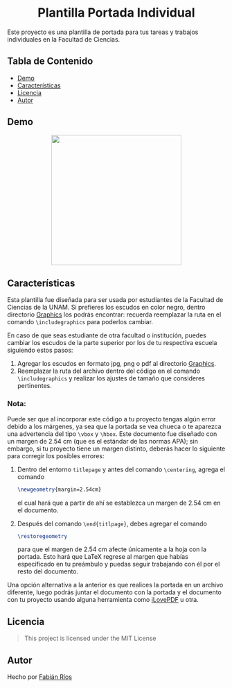 <h1 align="center"> Plantilla Portada Individual </h1>

Este proyecto es una plantilla de portada para tus tareas y trabajos individuales en la Facultad de Ciencias.

## Tabla de Contenido

- [Demo](#demo)
- [Características](#características)
- [Licencia](#licencia)
- [Autor](#autor)

## Demo

<div align="center">

<img src="https://i.imgur.com/brH659v.jpg" width="300">

</div>

## Características

Esta plantilla fue diseñada para ser usada por estudiantes de la Facultad de Ciencias de la UNAM. Si prefieres los escudos en color negro, dentro directorio [Graphics](../Graphics) los podrás encontrar: recuerda reemplazar la ruta en el comando `\includegraphics` para poderlos cambiar.

En caso de que seas estudiante de otra facultad o institución, puedes cambiar los escudos de la parte superior por los de tu respectiva escuela siguiendo estos pasos:

1. Agregar los escudos en formato jpg, png o pdf al directorio [Graphics](../Graphics).
2. Reemplazar la ruta del archivo dentro del código en el comando `\includegraphics` y realizar los ajustes de tamaño que consideres pertinentes.

### Nota:

Puede ser que al incorporar este código a tu proyecto tengas algún error debido a los márgenes, ya sea que la portada se vea chueca o te aparezca una advertencia del tipo `\vbox` y `\hbox`. Este documento fue diseñado con un margen de 2.54 cm (que es el estándar de las normas APA); sin embargo, si tu proyecto tiene un margen distinto, deberás hacer lo siguiente para corregir los posibles errores:

1. Dentro del entorno `titlepage` y antes del comando `\centering`, agrega el comando
    ```latex
    \newgeometry{margin=2.54cm}
    ```
    el cual hará que a partir de ahí se establezca un margen de 2.54 cm en el documento.

2. Después del comando `\end{titlpage}`, debes agregar el comando
    ```latex
    \restoregeometry
    ```
    para que el margen de 2.54 cm afecte únicamente a la hoja con la portada. Esto hará que LaTeX regrese al margen que habías especificado en tu preámbulo y puedas seguir trabajando con él por el resto del documento.

Una opción alternativa a la anterior es que realices la portada en un archivo diferente, luego podrás juntar el documento con la portada y el documento con tu proyecto usando alguna herramienta como [iLovePDF](https://www.ilovepdf.com/es) u otra.

## Licencia

> This project is licensed under the MIT License

## Autor

Hecho por [Fabián Ríos](https://www.linkedin.com/in/soyfabianrg/)
